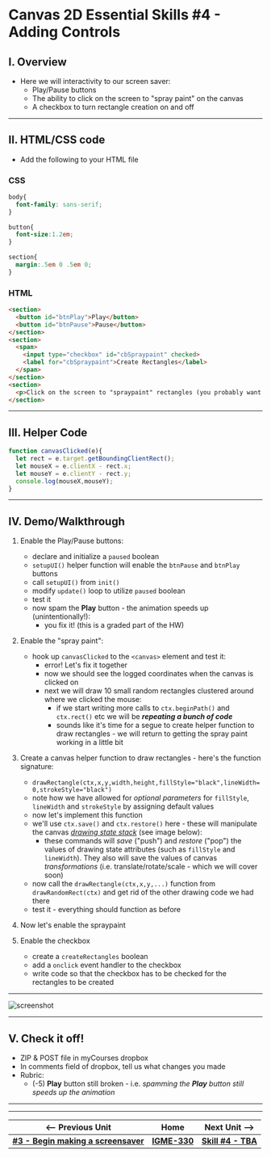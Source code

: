 # Canvas 2D Essential Skills #4 - Adding Controls

## I. Overview
- Here we will interactivity to our screen saver:
  - Play/Pause buttons
  - The ability to click on the screen to "spray paint" on the canvas
  - A checkbox to turn rectangle creation on and off

<hr>

## II. HTML/CSS code

- Add the following to your HTML file

### CSS
```css
body{
  font-family: sans-serif;
}
	
button{
  font-size:1.2em;
}
	
section{
  margin:.5em 0 .5em 0;
}
```

### HTML

```html
<section>
  <button id="btnPlay">Play</button>
  <button id="btnPause">Pause</button>
</section>
<section>
  <span>
    <input type="checkbox" id="cbSpraypaint" checked>
    <label for="cbSpraypaint">Create Rectangles</label>
  </span>
</section>
<section>
  <p>Click on the screen to "spraypaint" rectangles (you probably want the screensaver to be paused)</p>
</section>
```

<hr>

## III. Helper Code

```js
function canvasClicked(e){
  let rect = e.target.getBoundingClientRect();
  let mouseX = e.clientX - rect.x;
  let mouseY = e.clientY - rect.y;
  console.log(mouseX,mouseY);
}
```


<hr>

## IV. Demo/Walkthrough

1) Enable the Play/Pause buttons:

    - declare and initialize a `paused` boolean
    - `setupUI()` helper function will enable the `btnPause` and `btnPlay` buttons
    - call `setupUI()` from `init()`
    - modify `update()` loop to utilize `paused` boolean
    - test it
    - now spam the **Play** button - the animation speeds up (unintentionally!):
      - you fix it! (this is a graded part of the HW)
      
2) Enable the "spray paint":

    - hook up `canvasClicked` to the `<canvas>` element and test it:
      - error! Let's fix it together
      - now we should see the logged coordinates when the canvas is clicked on
      - next we will draw 10 small random rectangles clustered around where we clicked the mouse:
        - if we start writing more calls to `ctx.beginPath()` and `ctx.rect()` etc we will be ***repeating a bunch of code***
        - sounds like it's time for a segue to create helper function to draw rectangles - we will return to getting the spray paint working in a little bit
	
3) Create a canvas helper function to draw rectangles - here's the function signature:

    - `drawRectangle(ctx,x,y,width,height,fillStyle="black",lineWidth=0,strokeStyle="black")`
    - note how we have allowed for *optional parameters* for `fillStyle`, `lineWidth` and `strokeStyle` by assigning default values
    - now let's implement this function
    - we'll use `ctx.save()` and `ctx.restore()` here - these will manipulate the canvas [*drawing state stack*](https://developer.mozilla.org/en-US/docs/Web/API/Canvas_API/Tutorial/Transformations) (see image below):
      - these commands will *save* ("push") and *restore* ("pop") the values of drawing state attributes (such as `fillStyle` and `lineWidth`). They also will save the values of canvas *transformations* (i.e. translate/rotate/scale - which we will cover soon)  
    - now call the `drawRectangle(ctx,x,y,...)` function from `drawRandomRect(ctx)` and get rid of the other drawing code we had there
    - test it - everything should function as before
    
4) Now let's enable the spraypaint

5) Enable the checkbox

    - create a `createRectangles` boolean
    - add a `onclick` event handler to the checkbox
    - write code so that the checkbox has to be checked for the rectangles to be created
  
<hr>
 
![screenshot](_images/canvas-drawing-stack.jpg)

<hr>

## V. Check it off!

- ZIP & POST file in myCourses dropbox
- In comments field of dropbox, tell us what changes you made
- Rubric:
  - (-5) **Play** button still broken - i.e. *spamming the **Play** button still speeds up the animation*

<hr><hr>

| <-- Previous Unit | Home | Next Unit -->
| --- | --- | --- 
|  [**#3 - Begin making a screensaver**](3-begin-making-screensaver.md) |  [**IGME-330**](../README.md) | [**Skill #4 - TBA**]()
